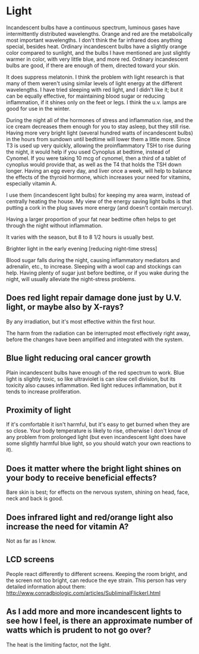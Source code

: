 # Light

Incandescent bulbs have a continuous spectrum, luminous gases have intermittently distributed wavelengths. Orange and red are the metabolically most important wavelengths. I don't think the far infrared does anything special, besides heat. Ordinary incandescent bulbs have a slightly orange color compared to sunlight, and the bulbs I have mentioned are just slightly warmer in color, with very little blue, and more red. Ordinary incandescent bulbs are good, if there are enough of them, directed toward your skin.

It does suppress melatonin. I think the problem with light research is that many of them weren't using similar levels of light energy at the different wavelengths. I have tried sleeping with red light, and I didn't like it; but it can be equally effective, for maintaining blood sugar or reducing inflammation, if it shines only on the feet or legs. I think the u.v. lamps are good for use in the winter.

During the night all of the hormones of stress and inflammation rise, and the ice cream decreases them enough for you to stay asleep, but they still rise. Having more very bright light (several hundred watts of incandescent bulbs) in the hours from sundown until bedtime will lower them a little more. Since T3 is used up very quickly, allowing the proinflammatory TSH to rise during the night, it would help if you used Cynoplus at bedtime, instead of Cynomel. If you were taking 10 mcg of cynomel, then a third of a tablet of cynoplus would provide that, as well as the T4 that holds the TSH down longer. Having an egg every day, and liver once a week, will help to balance the effects of the thyroid hormone, which increases your need for vitamins, especially vitamin A.

I use them (incandescent light bulbs) for keeping my area warm, instead of centrally heating the house. My view of the energy saving light bulbs is that putting a cork in the plug saves more energy (and doesn't contain mercury).

Having a larger proportion of your fat near bedtime often helps to get through the night without inflammation.

It varies with the season, but 8 to 8 1/2 hours is usually best.

Brighter light in the early evening [reducing night-time stress]

Blood sugar falls during the night, causing inflammatory mediators and adrenalin, etc., to increase. Sleeping with a wool cap and stockings can help. Having plenty of sugar just before bedtime, or if you wake during the night, will usually alleviate the night-stress problems.

## Does red light repair damage done just by U.V. light, or maybe also by X-rays?
By any irradiation, but it's most effective within the first hour.

The harm from the radiation can be interrupted most effectively right away, before the changes have been amplified and integrated with the system.

## Blue light reducing oral cancer growth
Plain incandescent bulbs have enough of the red spectrum to work. Blue light is slightly toxic, so like ultraviolet is can slow cell division, but its toxicity also causes inflammation. Red light reduces inflammation, but it tends to increase proliferation.

## Proximity of light
If it's comfortable it isn't harmful, but it's easy to get burned when they are so close. Your body temperature is likely to rise, otherwise I don't know of any problem from prolonged light (but even incandescent light does have some slightly harmful blue light, so you should watch your own reactions to it).

## Does it matter where the bright light shines on your body to receive beneficial effects?
Bare skin is best; for effects on the nervous system, shining on head, face, neck and back is good.

## Does infrared light and red/orange light also increase the need for vitamin A?
Not as far as I know.

## LCD screens
People react differently to different screens. Keeping the room bright, and the screen not too bright, can reduce the eye strain. This person has very detailed information about them: http://www.conradbiologic.com/articles/SubliminalFlickerI.html

## As I add more and more incandescent lights to see how I feel, is there an approximate number of watts which is prudent to not go over?
The heat is the limiting factor, not the light.

